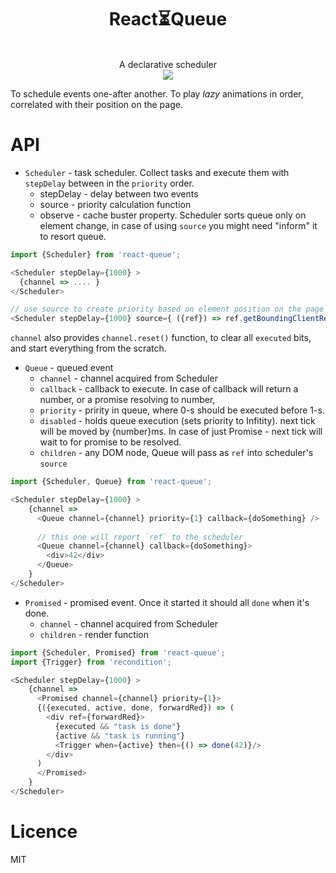 <div align="center">
  <h1>React⏳Queue</h1>
  <br/>
  A declarative scheduler
  <br/>
    
  <a href="https://www.npmjs.com/package/react-queue">
   <img src="https://img.shields.io/npm/v/react-queue.svg?style=flat-square" />
  </a>

  <br/>  
</div>  

To schedule events one-after another. To play _lazy_ animations in order, correlated with their position on the page.

# API
- `Scheduler` - task scheduler. Collect tasks and execute them with `stepDelay` between in the `priority` order.
  - stepDelay - delay between two events
  - source - priority calculation function
  - observe - cache buster property. Scheduler sorts queue only on element change, in case of using `source` you might need "inform"
  it to resort queue.
  
```js
import {Scheduler} from 'react-queue';

<Scheduler stepDelay={1000} >
  {channel => .... }
</Scheduler>

// use source to create priority based on element position on the page
<Scheduler stepDelay={1000} source={ ({ref}) => ref.getBoundingClientRect().top} />
```
`channel` also provides `channel.reset()` function, to clear all `executed` bits, and start everything from the scratch.

- `Queue` - queued event
  - `channel` - channel acquired from Scheduler
  - `callback` - callback to execute. In case of callback will return a number, or a promise resolving to number,
  - `priority` - pririty in queue, where 0-s should be executed before 1-s.
  - `disabled` - holds queue execution (sets priority to Infitity).
  next tick will be moved by {number}ms. In case of just Promise - next tick will wait to for promise to be resolved.
  - `children` - any DOM node, Queue will pass as `ref` into scheduler's `source` 

```js
import {Scheduler, Queue} from 'react-queue';

<Scheduler stepDelay={1000} >
    {channel => 
      <Queue channel={channel} priority={1} callback={doSomething} />
      
      // this one will report `ref` to the scheduler
      <Queue channel={channel} callback={doSomething}>
        <div>42</div>
      </Queue>  
    }
</Scheduler>
```

- `Promised` - promised event. Once it started it should all `done` when it's done.
  - `channel` - channel acquired from Scheduler
  - `children` - render function
```js
import {Scheduler, Promised} from 'react-queue';
import {Trigger} from 'recondition';

<Scheduler stepDelay={1000} >
    {channel => 
      <Promised channel={channel} priority={1}>
      {({executed, active, done, forwardRed}) => (
        <div ref={forwardRed}>
          {executed && "task is done"}
          {active && "task is running"}
          <Trigger when={active} then={() => done(42)}/>
        </div>
      )
      </Promised>      
    }
</Scheduler>
```  

# Licence
 MIT
 
 
